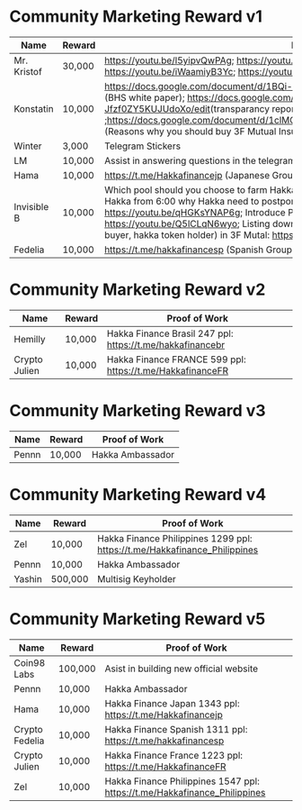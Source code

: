 # Community Marketing Reward v1

| Name | Reward | Proof of Work |
| -------- | -------- | -------- |
| Mr. Kristof     | 30,000     |  https://youtu.be/l5yipvQwPAg; https://youtu.be/LWMuKDchjmo; https://youtu.be/rCJH5kgelYM; https://youtu.be/iWaamiyB3Yc; https://youtu.be/5yQSpm7VL8w |
| Konstatin     | 10,000     |  https://docs.google.com/document/d/1BQi-BAiVMbosYKJBdEkU6B8vHbpYsiC6dJ1BcR3oBaw/edit ​​(BHS white paper); https://docs.google.com/document/d/1LtHvsAtBcIrTXP80Vt4GmHDllB-Jfzf0ZY5KUJUdoXo/edit ​​(transparancy report) ;https://docs.google.com/document/d/1clMOPvzEKk8ExDwtgnqcWSMpFmhMCnUecrlf0fCOQTc/edit# ​​(Reasons why you should buy 3F Mutual Insurance) |
| Winter     | 3,000     |  Telegram Stickers |
| LM     | 10,000     | Assist in answering questions in the telegram channel & launching on European wallet: Delta. |
| Hama    | 10,000     |  https://t.me/Hakkafinancejp (Japanese Group) |
| Invisible B     | 10,000     | Which pool should you choose to farm Hakka: https://youtu.be/oODpHRXZvRs; Clarify the fud about Hakka from 6:00 why Hakka need to postpone the launch of 3F Mutual: https://youtu.be/qHGKsYNAP6g; Introduce Pool 4 - launching 3F Mutual: https://youtu.be/Q5lCLqN6wyo; Listing down all the benefit of 3 player ( share holder, insurance buyer, hakka token holder) in 3F Mutal: https://youtu.be/SDLyyDl3ks8 |
| Fedelia     |10,000     | https://t.me/hakkafinancesp (Spanish Group)  |

# Community Marketing Reward v2
| Name | Reward | Proof of Work |
| -------- | -------- | -------- |
| Hemilly     | 10,000     | Hakka Finance Brasil 247 ppl: https://t.me/hakkafinancebr   |
| Crypto Julien     | 10,000     | Hakka Finance FRANCE 599 ppl: https://t.me/HakkafinanceFR |

# Community Marketing Reward v3
| Name | Reward | Proof of Work |
| -------- | -------- | -------- |
| Pennn     | 10,000     | Hakka Ambassador   |

# Community Marketing Reward v4
| Name | Reward | Proof of Work |
| -------- | -------- | -------- |
| Zel     | 10,000     | Hakka Finance Philippines 1299 ppl: https://t.me/Hakkafinance_Philippines   |
| Pennn   | 10,000     | Hakka Ambassador |
| Yashin  | 500,000    | Multisig Keyholder |

# Community Marketing Reward v5
| Name           | Reward   | Proof of Work                                                             |
| -------------- | -------- | ------------------------------------------------------------------------- |
| Coin98 Labs    | 100,000  | Asist in building new official website                                    |
| Pennn          | 10,000   | Hakka Ambassador                                                          |
| Hama           | 10,000   | Hakka Finance Japan 1343 ppl: https://t.me/Hakkafinancejp                 |
| Crypto Fedelia | 10,000   | Hakka Finance Spanish 1311 ppl: https://t.me/hakkafinancesp               |
| Crypto Julien  | 10,000   | Hakka Finance France 1223 ppl: https://t.me/HakkafinanceFR                |
| Zel            | 10,000   | Hakka Finance Philippines 1547 ppl: https://t.me/Hakkafinance_Philippines |
